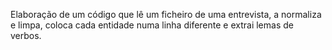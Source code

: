 Elaboração de um código que lê um ficheiro de uma entrevista, a normaliza e limpa, coloca cada entidade numa linha diferente e extrai lemas de verbos.